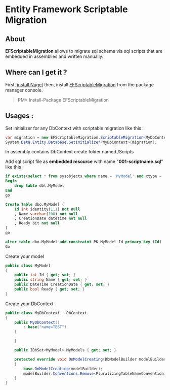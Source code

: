 # Entity Framework Scriptable Migration

## About

**EFScriptableMigration** allows to migrate sql schema via sql scripts that are embedded in assemblies and written manually.

## Where can I get it ?

First, [install Nuget](http://docs.nuget.org/docs/start-here/installing-nuget) then, install [EFScriptableMigration](https://www.nuget.org/packages/EFScriptableMigration/) from the package manager console.

> PM> Install-Package EFScriptableMigration

## Usages :

Set initializer for any DbContext with scriptable migration like this :
```c#
var migration = new EFScriptableMigration.ScriptableMigration<MyDbContext>("_myschema");
System.Data.Entity.Database.SetInitializer<MyDbContext>(migration);
```

In assembly contains DbContext create folder named /Scripts

Add sql script file as **embedded resource** with name "**001-scriptname.sql**" like this :
```sql
if exists(select * from sysobjects where name = 'MyModel' and xtype = 'U')
Begin
	drop table dbl.MyModel
End
go

Create Table dbo.MyModel (
	Id int identity(1,1) not null
	, Name varchar(100) not null
	, CreationDate datetime not null
	, Ready bit not null
)
go

alter table dbo.MyModel add constraint PK_MyModel_Id primary key (Id)
Go
```

Create your model
```c#
public class MyModel
{
	public int Id { get; set; }
	public string Name { get; set; }
	public DateTime CreationDate { get; set; }
	public bool Ready { get; set; }
}
```

Create your DbContext
```c#
public class MyDbContext : DbContext
{
	public MyDbContext()
		: base("name=TEST")
	{

	}

	public IDbSet<MyModel> MyModels { get; set; }

	protected override void OnModelCreating(DbModelBuilder modelBuilder)
	{
		base.OnModelCreating(modelBuilder);
		modelBuilder.Conventions.Remove<PluralizingTableNameConvention>();
	}
}
```
